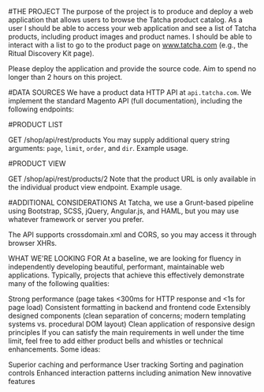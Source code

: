 #THE PROJECT
The purpose of the project is to produce and deploy a web application that allows users to browse the Tatcha product catalog. As a user I should be able to access your web application and see a list of Tatcha products, including product images and product names. I should be able to interact with a list to go to the product page on www.tatcha.com (e.g., the Ritual Discovery Kit page).

Please deploy the application and provide the source code. Aim to spend no longer than 2 hours on this project.

#DATA SOURCES
We have a product data HTTP API at `api.tatcha.com`. We implement the standard Magento API (full documentation), including the following endpoints:

#PRODUCT LIST

GET /shop/api/rest/products
You may supply additional query string arguments: `page`, `limit`, `order`, and `dir`. Example usage.

#PRODUCT VIEW

GET /shop/api/rest/products/2
Note that the product URL is only available in the individual product view endpoint. Example usage.

#ADDITIONAL CONSIDERATIONS
At Tatcha, we use a Grunt-based pipeline using Bootstrap, SCSS, jQuery, Angular.js, and HAML, but you may use whatever framework or server you prefer.

The API supports crossdomain.xml and CORS, so you may access it through browser XHRs.

WHAT WE'RE LOOKING FOR
At a baseline, we are looking for fluency in independently developing beautiful, performant, maintainable web applications. Typically, projects that achieve this effectively demonstrate many of the following qualities:

Strong performance (page takes <300ms for HTTP response and <1s for page load)
Consistent formatting in backend and frontend code
Extensibly designed components (clean separation of concerns; modern templating systems vs. procedural DOM layout)
Clean application of responsive design principles
If you can satisfy the main requirements in well under the time limit, feel free to add either product bells and whistles or technical enhancements. Some ideas:

Superior caching and performance
User tracking
Sorting and pagination controls
Enhanced interaction patterns including animation
New innovative features
